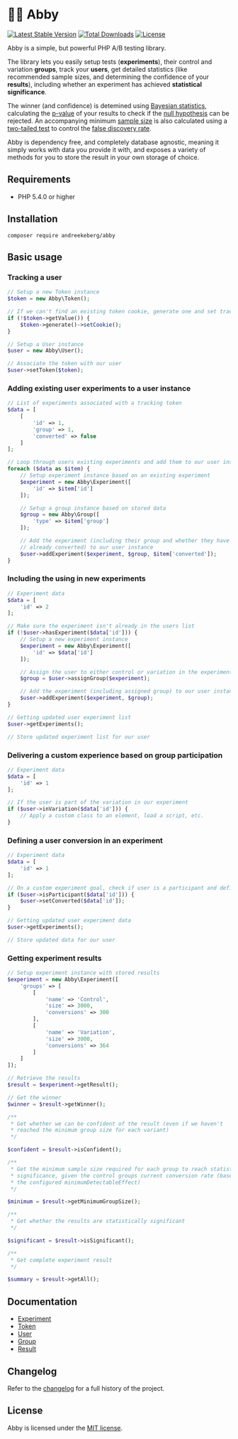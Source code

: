 # 🙋‍♀️ Abby

[![Latest Stable Version](https://poser.pugx.org/andreekeberg/abby/v/stable)](https://packagist.org/packages/andreekeberg/abby) [![Total Downloads](https://poser.pugx.org/andreekeberg/abby/downloads)](https://packagist.org/packages/andreekeberg/abby) [![License](https://poser.pugx.org/andreekeberg/abby/license)](https://packagist.org/packages/andreekeberg/abby)

Abby is a simple, but powerful PHP A/B testing library.

The library lets you easily setup tests (**experiments**), their control and variation **groups**, track your **users**, get detailed statistics (like recommended sample sizes, and determining the confidence of your **results**), including whether an experiment has achieved **statistical significance**.

The winner (and confidence) is detemined using [Bayesian statistics](https://en.wikipedia.org/wiki/Bayesian_statistics), calculating the [p-value](https://en.wikipedia.org/wiki/P-value) of your results to check if the [null hypothesis](http://en.wikipedia.org/wiki/Null_hypothesis) can be rejected. An accompanying minimum [sample size](https://en.wikipedia.org/wiki/Sample_size_determination) is also calculated using a [two-tailed test](https://en.wikipedia.org/wiki/One-_and_two-tailed_tests) to control the [false discovery rate](https://en.wikipedia.org/wiki/False_discovery_rate).

Abby is dependency free, and completely database agnostic, meaning it simply works with data you provide it with, and exposes a variety of methods for you to store the result in your own storage of choice.

## Requirements

- PHP 5.4.0 or higher

## Installation

```
composer require andreekeberg/abby
```

## Basic usage

### Tracking a user

```php
// Setup a new Token instance
$token = new Abby\Token();

// If we can't find an existing token cookie, generate one and set tracking cookie
if (!$token->getValue()) {
    $token->generate()->setCookie();
}

// Setup a User instance
$user = new Abby\User();

// Associate the token with our user
$user->setToken($token);
```

### Adding existing user experiments to a user instance

```php
// List of experiments associated with a tracking token
$data = [
    [
        'id' => 1,
        'group' => 1,
        'converted' => false
    ]
];

// Loop through users existing experiments and add them to our user instance
foreach ($data as $item) {
    // Setup experiment instance based on an existing experiment
    $experiment = new Abby\Experiment([
        'id' => $item['id']
    ]);

    // Setup a group instance based on stored data
    $group = new Abby\Group([
        'type' => $item['group']
    ]);

    // Add the experiment (including their group and whether they have
    // already converted) to our user instance
    $user->addExperiment($experiment, $group, $item['converted']);
}
```

### Including the using in new experiments
```php
// Experiment data
$data = [
    'id' => 2
];

// Make sure the experiment isn't already in the users list
if (!$user->hasExperiment($data['id'])) {
    // Setup a new experiment instance
    $experiment = new Abby\Experiment([
        'id' => $data['id']
    ]);

    // Assign the user to either control or variation in the experiment
    $group = $user->assignGroup($experiment);

    // Add the experiment (including assigned group) to our user instance
    $user->addExperiment($experiment, $group);
}

// Getting updated user experiment list
$user->getExperiments();

// Store updated experiment list for our user
```

### Delivering a custom experience based on group participation

```php
// Experiment data
$data = [
    'id' => 1
];

// If the user is part of the variation in our experiment
if ($user->inVariation($data['id'])) {
    // Apply a custom class to an element, load a script, etc.
}
```

### Defining a user conversion in an experiment

```php
// Experiment data
$data = [
    'id' => 1
];

// On a custom experiment goal, check if user is a participant and define a conversion
if ($user->isParticipant($data['id'])) {
    $user->setConverted($data['id']);
}

// Getting updated user experiment data
$user->getExperiments();

// Store updated data for our user
```

### Getting experiment results

```php
// Setup experiment instance with stored results
$experiment = new Abby\Experiment([
    'groups' => [
        [
            'name' => 'Control',
            'size' => 3000,
            'conversions' => 300
        ],
        [
            'name' => 'Variation',
            'size' => 3000,
            'conversions' => 364
        ]
    ]
]);

// Retrieve the results
$result = $experiment->getResult();

// Get the winner
$winner = $result->getWinner();

/**
 * Get whether we can be confident of the result (even if we haven't
 * reached the minimum group size for each variant)
 */

$confident = $result->isConfident();

/**
 * Get the minimum sample size required for each group to reach statistical
 * significance, given the control groups current conversion rate (based on
 * the configured minimumDetectableEffect)
 */

$minimum = $result->getMinimumGroupSize();

/**
 * Get whether the results are statistically significant
 */

$significant = $result->isSignificant();

/**
 * Get complete experiment result
 */

$summary = $result->getAll();
```

## Documentation

* [Experiment](docs/Experiment.md)
* [Token](docs/Token.md)
* [User](docs/User.md)
* [Group](docs/Group.md)
* [Result](docs/Result.md)

## Changelog

Refer to the [changelog](CHANGELOG.md) for a full history of the project.

## License

Abby is licensed under the [MIT license](LICENSE).